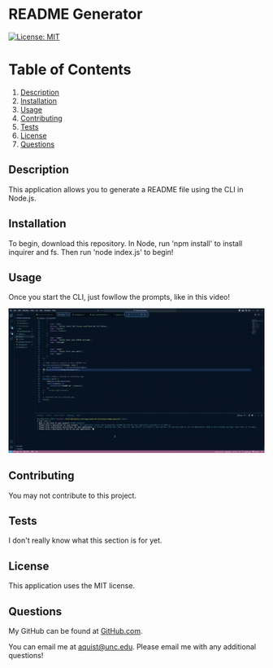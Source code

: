 # README Generator
[![License: MIT](https://img.shields.io/badge/License-MIT-yellow.svg)](https://opensource.org/licenses/MIT)
# Table of Contents
1. [Description](#description)
2. [Installation](#installation)
3. [Usage](#usage)
4. [Contributing](#contributing)
5. [Tests](#tests)
6. [License](#license)
7. [Questions](#questions)

## Description <a name="description"></a>
This application allows you to generate a README file using the CLI in Node.js.

## Installation <a name="installation"></a>
To begin, download this repository. In Node, run 'npm install' to install inquirer and fs. Then run 'node index.js' to begin!

## Usage <a name="usage"></a>
Once you start the CLI, just fowllow the prompts, like in this video! 

![Example Gif](./assets/usage-video.gif)


## Contributing <a name="contributing"></a>
You may not contribute to this project.

## Tests <a name="tests"></a>
I don't really know what this section is for yet.

## License <a name="license"></a>
This application uses the MIT license.

## Questions <a name="questions"></a>
My GitHub can be found at [GitHub.com](https://github.com/Andreasq99).

You can email me at aquist@unc.edu. Please email me with any additional questions!
